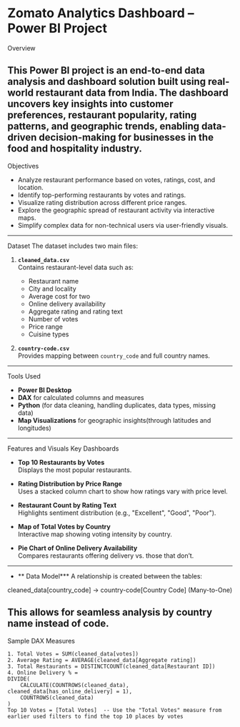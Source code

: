 #  Zomato Analytics Dashboard – Power BI Project

Overview

****This Power BI project is an end-to-end data analysis and dashboard solution built using real-world restaurant data from India.
The dashboard uncovers key insights into customer preferences, restaurant popularity, rating patterns, and geographic trends, 
enabling data-driven decision-making for businesses in the food and hospitality industry.****
---
Objectives
- Analyze restaurant performance based on votes, ratings, cost, and location.
- Identify top-performing restaurants by votes and ratings.
- Visualize rating distribution across different price ranges.
- Explore the geographic spread of restaurant activity via interactive maps.
- Simplify complex data for non-technical users via user-friendly visuals.
---
Dataset
The dataset includes two main files:
1. **`cleaned_data.csv`**  
   Contains restaurant-level data such as:
   - Restaurant name
   - City and locality
   - Average cost for two
   - Online delivery availability
   - Aggregate rating and rating text
   - Number of votes
   - Price range
   - Cuisine types

2. **`country-code.csv`**  
   Provides mapping between `country_code` and full country names.
---
Tools Used

- **Power BI Desktop**
- **DAX** for calculated columns and measures
- **Python** (for data cleaning, handling duplicates, data types, missing data)
- **Map Visualizations** for geographic insights(through latitudes and longitudes)
---
Features and Visuals
Key Dashboards

- **Top 10 Restaurants by Votes**  
  Displays the most popular restaurants.

- **Rating Distribution by Price Range**  
  Uses a stacked column chart to show how ratings vary with price level.

- **Restaurant Count by Rating Text**  
  Highlights sentiment distribution (e.g., "Excellent", "Good", "Poor").

- **Map of Total Votes by Country**  
  Interactive map showing voting intensity by country.

- **Pie Chart of Online Delivery Availability**  
  Compares restaurants offering delivery vs. those that don’t.
---
- ** Data Model***
A relationship is created between the tables:

cleaned_data[country_code] → country-code[Country Code] (Many-to-One)

This allows for seamless analysis by country name instead of code.
---
Sample DAX Measures

```dax
1. Total Votes = SUM(cleaned_data[votes])
2. Average Rating = AVERAGE(cleaned_data[Aggregate rating])
3. Total Restaurants = DISTINCTCOUNT(cleaned_data[Restaurant ID])
4. Online Delivery % = 
DIVIDE(
    CALCULATE(COUNTROWS(cleaned_data), cleaned_data[has_online_delivery] = 1),
    COUNTROWS(cleaned_data)
)
Top 10 Votes = [Total Votes]  -- Use the "Total Votes" measure from earlier used filters to find the top 10 places by votes



